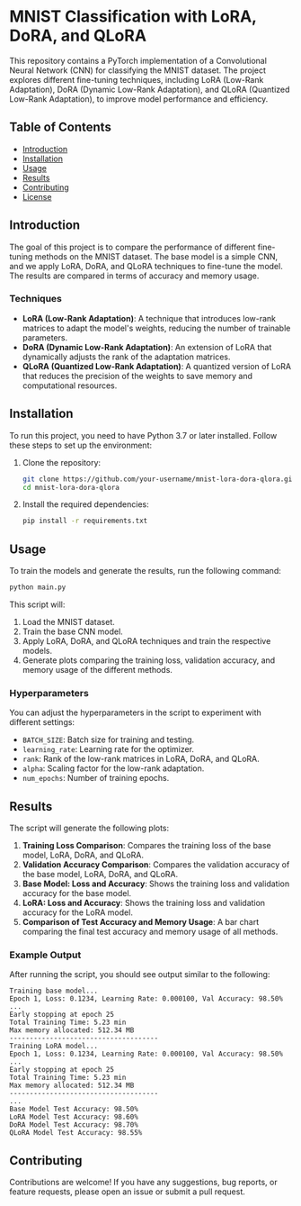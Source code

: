 # MNIST Classification with LoRA, DoRA, and QLoRA

This repository contains a PyTorch implementation of a Convolutional Neural Network (CNN) for classifying the MNIST dataset. The project explores different fine-tuning techniques, including LoRA (Low-Rank Adaptation), DoRA (Dynamic Low-Rank Adaptation), and QLoRA (Quantized Low-Rank Adaptation), to improve model performance and efficiency.

## Table of Contents

- [Introduction](#introduction)
- [Installation](#installation)
- [Usage](#usage)
- [Results](#results)
- [Contributing](#contributing)
- [License](#license)

## Introduction

The goal of this project is to compare the performance of different fine-tuning methods on the MNIST dataset. The base model is a simple CNN, and we apply LoRA, DoRA, and QLoRA techniques to fine-tune the model. The results are compared in terms of accuracy and memory usage.

### Techniques

- **LoRA (Low-Rank Adaptation)**: A technique that introduces low-rank matrices to adapt the model's weights, reducing the number of trainable parameters.
- **DoRA (Dynamic Low-Rank Adaptation)**: An extension of LoRA that dynamically adjusts the rank of the adaptation matrices.
- **QLoRA (Quantized Low-Rank Adaptation)**: A quantized version of LoRA that reduces the precision of the weights to save memory and computational resources.

## Installation

To run this project, you need to have Python 3.7 or later installed. Follow these steps to set up the environment:

1. Clone the repository:
   ```bash
   git clone https://github.com/your-username/mnist-lora-dora-qlora.git
   cd mnist-lora-dora-qlora
   ```

2. Install the required dependencies:
   ```bash
   pip install -r requirements.txt
   ```

## Usage

To train the models and generate the results, run the following command:

```bash
python main.py
```

This script will:

1. Load the MNIST dataset.
2. Train the base CNN model.
3. Apply LoRA, DoRA, and QLoRA techniques and train the respective models.
4. Generate plots comparing the training loss, validation accuracy, and memory usage of the different methods.

### Hyperparameters

You can adjust the hyperparameters in the script to experiment with different settings:

- `BATCH_SIZE`: Batch size for training and testing.
- `learning_rate`: Learning rate for the optimizer.
- `rank`: Rank of the low-rank matrices in LoRA, DoRA, and QLoRA.
- `alpha`: Scaling factor for the low-rank adaptation.
- `num_epochs`: Number of training epochs.

## Results

The script will generate the following plots:

1. **Training Loss Comparison**: Compares the training loss of the base model, LoRA, DoRA, and QLoRA.
2. **Validation Accuracy Comparison**: Compares the validation accuracy of the base model, LoRA, DoRA, and QLoRA.
3. **Base Model: Loss and Accuracy**: Shows the training loss and validation accuracy for the base model.
4. **LoRA: Loss and Accuracy**: Shows the training loss and validation accuracy for the LoRA model.
5. **Comparison of Test Accuracy and Memory Usage**: A bar chart comparing the final test accuracy and memory usage of all methods.

### Example Output

After running the script, you should see output similar to the following:

```
Training base model...
Epoch 1, Loss: 0.1234, Learning Rate: 0.000100, Val Accuracy: 98.50%
...
Early stopping at epoch 25
Total Training Time: 5.23 min
Max memory allocated: 512.34 MB
-------------------------------------
Training LoRA model...
Epoch 1, Loss: 0.1234, Learning Rate: 0.000100, Val Accuracy: 98.50%
...
Early stopping at epoch 25
Total Training Time: 5.23 min
Max memory allocated: 512.34 MB
-------------------------------------
...
Base Model Test Accuracy: 98.50%
LoRA Model Test Accuracy: 98.60%
DoRA Model Test Accuracy: 98.70%
QLoRA Model Test Accuracy: 98.55%
```

## Contributing

Contributions are welcome! If you have any suggestions, bug reports, or feature requests, please open an issue or submit a pull request.

